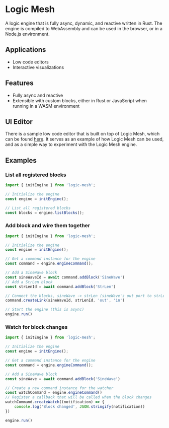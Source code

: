 # Logic Mesh
A logic engine that is fully async, dynamic, and reactive written in Rust.
The engine is compiled to WebAssembly and can be used in the browser, or in a Node.js environment.

## Applications
- Low code editors
- Interactive visualizations

## Features
- Fully async and reactive
- Extensible with custom blocks, either in Rust or JavaScript when running in a WASM environment

## UI Editor
There is a sample low code editor that is built on top of Logic Mesh, which can be found [here](https://rracariu.github.io/logic-mesh/). It serves as an example of how Logic Mesh can be used, and as a simple way to experiment with the Logic Mesh engine.

## Examples

### List all registered blocks
```ts
import { initEngine } from 'logic-mesh';

// Initialize the engine
const engine = initEngine();

// List all registered blocks
const blocks = engine.listBlocks();
```

### Add block and wire them together
```ts
import { initEngine } from 'logic-mesh';

// Initialize the engine
const engine = initEngine();

// Get a command instance for the engine
const command = engine.engineCommand();

// Add a SineWave block
const sineWaveId = await command.addBlock('SineWave')
// Add a StrLen block
const strLenId = await command.addBlock('StrLen')

// Connect the blocks, sineWave -> strLen (sineWave's out port to strLen's in port)
command.createLink(sineWaveId, strLenId, 'out', 'in')

// Start the engine (this is async)
engine.run()
```

### Watch for block changes
```ts
import { initEngine } from 'logic-mesh';

// Initialize the engine
const engine = initEngine();

// Get a command instance for the engine
const command = engine.engineCommand();

// Add a SineWave block
const sineWave = await command.addBlock('SineWave')

// Create a new command instance for the watcher
const watchCommand = engine.engineCommand()
// Register a callback that will be called when the block changes
watchCommand.createWatch((notification) => {
	console.log('Block changed', JSON.stringify(notification))
})

engine.run()
```


